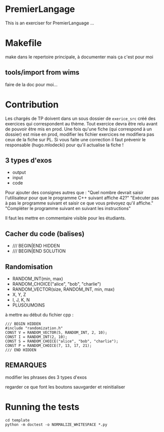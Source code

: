 # PremierLangage

This is an exerciser for PremierLanguage ...

# Makefile

make dans le repertoire principale, à documenter mais ça c'est pour moi

## tools/import from wims

faire de la doc pour moi...

# Contribution

Les chargés de TP doivent dans un sous dossier de `exerice_src` créé des exercices 
qui correspondent au thème. Tout exercice devra être relu avant de pouvoir être mis en prod.
Une fois qu'une fiche (qui correspond à un dossier) est mise en prod, 
modifier les fichier exercices ne modifiera pas ceux de la fiche sur PL. 
Si vous faite une correction il faut prévenir le responsable (hugo.mlodecki) 
pour qu'il actualise la fiche !

## 3 types d'exos

- output
- input
- code

Pour ajouter des consignes autres que : 
"Quel nombre devrait saisir l'utilisateur pour que le programme C++ suivant affiche 42?"
"Exécuter pas à pas le programme suivant et saisir ce que vous prévoyez qu'il affiche."
"Compléter le programme suivant en suivant les instructions"

Il faut les mettre en commentaire visible pour les étudiants.

## Cacher du code (balises)

- /// BEGIN|END HIDDEN
- /// BEGIN|END SOLUTION

## Randomisation

- RANDOM_INT(min, max)
- RANDOM_CHOICE("alice", "bob", "charlie")
- RANDOM_VECTOR(size, RANDOM_INT, min, max) 
- X, Y, Z
- I, J, K, N
- PLUSOUMOINS

à mettre au début du fichier cpp :

    /// BEGIN HIDDEN
    #include "randomization.h"
    CONST V = RANDOM_VECTOR(5, RANDOM_INT, 2, 10);
    CONST I = RANDOM_INT(2, 10);
    CONST S = RANDOM_CHOICE("alice", "bob", "charlie");
    CONST P = RANDOM_CHOICE(7, 13, 17, 21);
    /// END HIDDEN


## REMARQUES

modifier les phrases des 3 types d'exos

regarder ce que font les boutons sauvgarder et reinitialiser


# Running the tests

    cd template
    python -m doctest -o NORMALIZE_WHITESPACE *.py
